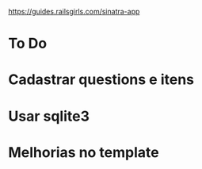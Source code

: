 https://guides.railsgirls.com/sinatra-app

# To Do

# Cadastrar questions e itens
# Usar sqlite3
# Melhorias no template